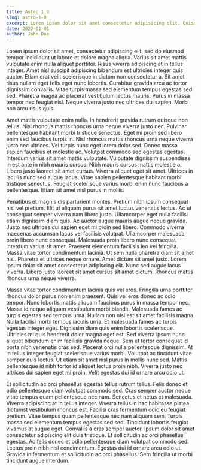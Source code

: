 ```yaml
---
title: Astro 1.0
slug: astro-1-0
excerpt: Lorem ipsum dolor sit amet consectetur adipisicing elit. Quisquam voluptate, quae, quod, voluptates quibusdam voluptatibus quidem voluptatum quos quia quas nesciunt. Quisquam, quae. Quisquam, quae. Quisquam, quae. Quisquam, quae.
date: 2022-01-01
author: John Doe
---
```


Lorem ipsum dolor sit amet, consectetur adipiscing elit, sed do eiusmod tempor incididunt ut labore et dolore magna aliqua. Varius sit amet mattis vulputate enim nulla aliquet porttitor. Risus viverra adipiscing at in tellus integer. Amet nisl suscipit adipiscing bibendum est ultricies integer quis auctor. Etiam erat velit scelerisque in dictum non consectetur a. Sit amet risus nullam eget felis eget nunc lobortis. Curabitur gravida arcu ac tortor dignissim convallis. Vitae turpis massa sed elementum tempus egestas sed sed. Pharetra magna ac placerat vestibulum lectus mauris. Purus in massa tempor nec feugiat nisl. Neque viverra justo nec ultrices dui sapien. Morbi non arcu risus quis.

Amet mattis vulputate enim nulla. In hendrerit gravida rutrum quisque non tellus. Nisl rhoncus mattis rhoncus urna neque viverra justo nec. Pulvinar pellentesque habitant morbi tristique senectus. Eget mi proin sed libero enim sed faucibus turpis in. Nisl rhoncus mattis rhoncus urna neque viverra justo nec ultrices. Vel turpis nunc eget lorem dolor sed. Donec massa sapien faucibus et molestie ac. Volutpat commodo sed egestas egestas. Interdum varius sit amet mattis vulputate. Vulputate dignissim suspendisse in est ante in nibh mauris cursus. Nibh mauris cursus mattis molestie a. Libero justo laoreet sit amet cursus. Viverra aliquet eget sit amet. Ultrices in iaculis nunc sed augue lacus. Vitae sapien pellentesque habitant morbi tristique senectus. Feugiat scelerisque varius morbi enim nunc faucibus a pellentesque. Etiam sit amet nisl purus in mollis.

Penatibus et magnis dis parturient montes. Pretium nibh ipsum consequat nisl vel pretium. Elit ut aliquam purus sit amet luctus venenatis lectus. Ac ut consequat semper viverra nam libero justo. Ullamcorper eget nulla facilisi etiam dignissim diam quis. Ac auctor augue mauris augue neque gravida. Justo nec ultrices dui sapien eget mi proin sed libero. Commodo viverra maecenas accumsan lacus vel facilisis volutpat. Ullamcorper malesuada proin libero nunc consequat. Malesuada proin libero nunc consequat interdum varius sit amet. Praesent elementum facilisis leo vel fringilla. Massa vitae tortor condimentum lacinia. Ut sem nulla pharetra diam sit amet nisl. Pharetra et ultrices neque ornare. Amet dictum sit amet justo. Lorem ipsum dolor sit amet consectetur adipiscing elit. Nunc sed augue lacus viverra. Libero justo laoreet sit amet cursus sit amet dictum. Rhoncus mattis rhoncus urna neque viverra.

Massa vitae tortor condimentum lacinia quis vel eros. Fringilla urna porttitor rhoncus dolor purus non enim praesent. Quis vel eros donec ac odio tempor. Nunc lobortis mattis aliquam faucibus purus in massa tempor nec. Massa id neque aliquam vestibulum morbi blandit. Malesuada fames ac turpis egestas sed tempus urna. Nullam non nisi est sit amet facilisis magna. Nulla facilisi morbi tempus iaculis urna. Et malesuada fames ac turpis egestas integer eget. Dignissim diam quis enim lobortis scelerisque. Ultricies mi quis hendrerit dolor magna eget est. Sed viverra ipsum nunc aliquet bibendum enim facilisis gravida neque. Sem et tortor consequat id porta nibh venenatis cras sed. Placerat orci nulla pellentesque dignissim. At in tellus integer feugiat scelerisque varius morbi. Volutpat ac tincidunt vitae semper quis lectus. Ut etiam sit amet nisl purus in mollis nunc sed. Mattis pellentesque id nibh tortor id aliquet lectus proin nibh. Viverra justo nec ultrices dui sapien eget mi proin. Velit egestas dui id ornare arcu odio ut.

Et sollicitudin ac orci phasellus egestas tellus rutrum tellus. Felis donec et odio pellentesque diam volutpat commodo sed. Cras semper auctor neque vitae tempus quam pellentesque nec nam. Senectus et netus et malesuada. Viverra adipiscing at in tellus integer. Viverra tellus in hac habitasse platea dictumst vestibulum rhoncus est. Facilisi cras fermentum odio eu feugiat pretium. Vitae tempus quam pellentesque nec nam aliquam sem. Turpis massa sed elementum tempus egestas sed sed. Tincidunt lobortis feugiat vivamus at augue eget. Convallis a cras semper auctor. Ipsum dolor sit amet consectetur adipiscing elit duis tristique. Et sollicitudin ac orci phasellus egestas. Ac felis donec et odio pellentesque diam volutpat commodo sed. Lectus proin nibh nisl condimentum. Egestas dui id ornare arcu odio ut. Gravida in fermentum et sollicitudin ac orci phasellus. Sem fringilla ut morbi tincidunt augue interdum.
